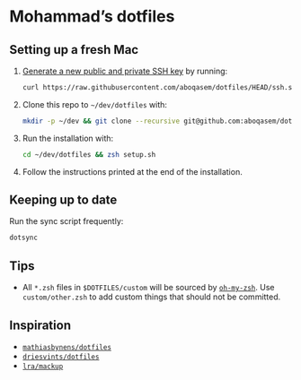 # Mohammad’s dotfiles

## Setting up a fresh Mac

1. [Generate a new public and private SSH key](https://docs.github.com/en/github/authenticating-to-github/generating-a-new-ssh-key-and-adding-it-to-the-ssh-agent) by running:

   ```zsh
   curl https://raw.githubusercontent.com/aboqasem/dotfiles/HEAD/ssh.sh | sh -s "<your-email-address>"
   ```

2. Clone this repo to `~/dev/dotfiles` with:

    ```zsh
    mkdir -p ~/dev && git clone --recursive git@github.com:aboqasem/dotfiles.git ~/dev/dotfiles
    ```

3. Run the installation with:

    ```zsh
    cd ~/dev/dotfiles && zsh setup.sh
    ```

4. Follow the instructions printed at the end of the installation.

## Keeping up to date

Run the sync script frequently:

```zsh
dotsync
```

## Tips

- All `*.zsh` files in `$DOTFILES/custom` will be sourced by [`oh-my-zsh`][oh-my-zsh]. Use `custom/other.zsh` to add custom things that should not be committed.

## Inspiration

- [`mathiasbynens/dotfiles`](https://github.com/mathiasbynens/dotfiles)
- [`driesvints/dotfiles`](https://github.com/driesvints/dotfiles)
- [`lra/mackup`](https://github.com/lra/mackup)

[oh-my-zsh]: https://ohmyz.sh/
